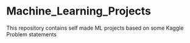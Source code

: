 # Machine_Learning_Projects
This repository contains self made ML projects based on some Kaggle Problem statements
